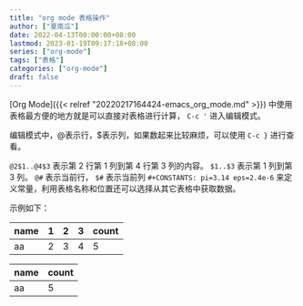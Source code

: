```yaml
---
title: "org mode 表格操作"
author: ["夏南瓜"]
date: 2022-04-13T00:00:00+08:00
lastmod: 2023-01-19T09:17:18+08:00
series: ["org-mode"]
tags: ["表格"]
categories: ["org-mode"]
draft: false
---
```


[Org Mode]({{< relref "20220217164424-emacs_org_mode.md" >}}) 中使用表格最方便的地方就是可以直接对表格进行计算， `C-c '` 进入编辑模式。

编辑模式中，@表示行，$表示列，如果数起来比较麻烦，可以使用 `C-c }` 进行查看。

`@2$1..@4$3` 表示第 2 行第 1 列到第 4 行第 3 列的内容。
`$1..$3` 表示第 1 列到第 3 列。
`@#` 表示当前行， `$#` 表示当前列
`#+CONSTANTS: pi=3.14 eps=2.4e-6` 来定义常量，利用表格名称和位置还可以选择从其它表格中获取数据。

示例如下：

<a id="table--test-table"></a>

| name | 1 | 2 | 3 | count |
|------|---|---|---|-------|
| aa   | 2 | 3 | 4 | 5     |

| name | count |
|------|-------|
| aa   | 5     |

